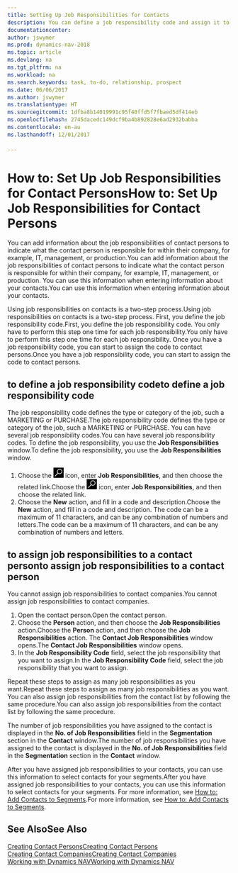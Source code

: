 ```yaml
---
title: Setting Up Job Responsibilities for Contacts
description: You can define a job responsibility code and assign it to a contact to indicate the tasks that your contact is responsible for in their company, for example, IT or production.
documentationcenter: 
author: jswymer
ms.prod: dynamics-nav-2018
ms.topic: article
ms.devlang: na
ms.tgt_pltfrm: na
ms.workload: na
ms.search.keywords: task, to-do, relationship, prospect
ms.date: 06/06/2017
ms.author: jswymer
ms.translationtype: HT
ms.sourcegitcommit: 1dfba8b14019991c95f40ffd5f7fbaed5df414eb
ms.openlocfilehash: 2745dacedc149dcf9ba4b892828e6ad2932babba
ms.contentlocale: en-au
ms.lasthandoff: 12/01/2017

---
```

# <a name="how-to-set-up-job-responsibilities-for-contact-persons"></a><span data-ttu-id="5f38a-103">How to: Set Up Job Responsibilities for Contact Persons</span><span class="sxs-lookup"><span data-stu-id="5f38a-103">How to: Set Up Job Responsibilities for Contact Persons</span></span>
<span data-ttu-id="5f38a-104">You can add information about the job responsibilities of contact persons to indicate what the contact person is responsible for within their company, for example, IT, management, or production.</span><span class="sxs-lookup"><span data-stu-id="5f38a-104">You can add information about the job responsibilities of contact persons to indicate what the contact person is responsible for within their company, for example, IT, management, or production.</span></span> <span data-ttu-id="5f38a-105">You can use this information when entering information about your contacts.</span><span class="sxs-lookup"><span data-stu-id="5f38a-105">You can use this information when entering information about your contacts.</span></span>

<span data-ttu-id="5f38a-106">Using job responsibilities on contacts is a two-step process.</span><span class="sxs-lookup"><span data-stu-id="5f38a-106">Using job responsibilities on contacts is a two-step process.</span></span> <span data-ttu-id="5f38a-107">First, you define the job responsibility code.</span><span class="sxs-lookup"><span data-stu-id="5f38a-107">First, you define the job responsibility code.</span></span> <span data-ttu-id="5f38a-108">You only have to perform this step one time for each job responsibility.</span><span class="sxs-lookup"><span data-stu-id="5f38a-108">You only have to perform this step one time for each job responsibility.</span></span> <span data-ttu-id="5f38a-109">Once you have a job responsibility code, you can start to assign the code to contact persons.</span><span class="sxs-lookup"><span data-stu-id="5f38a-109">Once you have a job responsibility code, you can start to assign the code to contact persons.</span></span>

## <a name="to-define-a-job-responsibility-code"></a><span data-ttu-id="5f38a-110">to define a job responsibility code</span><span class="sxs-lookup"><span data-stu-id="5f38a-110">to define a job responsibility code</span></span>
<span data-ttu-id="5f38a-111">The job responsibility code defines the type or category of the job, such a MARKETING or PURCHASE.</span><span class="sxs-lookup"><span data-stu-id="5f38a-111">The job responsibility code defines the type or category of the job, such a MARKETING or PURCHASE.</span></span> <span data-ttu-id="5f38a-112">You can have several job responsibility codes.</span><span class="sxs-lookup"><span data-stu-id="5f38a-112">You can have several job responsibility codes.</span></span> <span data-ttu-id="5f38a-113">To define the job responsibility, you use the **Job Responsibilities** window.</span><span class="sxs-lookup"><span data-stu-id="5f38a-113">To define the job responsibility, you use the **Job Responsibilities** window.</span></span>

1. <span data-ttu-id="5f38a-114">Choose the ![Search for Page or Report](media/ui-search/search_small.png "Search for Page or Report icon") icon, enter **Job Responsibilities**, and then choose the related link.</span><span class="sxs-lookup"><span data-stu-id="5f38a-114">Choose the ![Search for Page or Report](media/ui-search/search_small.png "Search for Page or Report icon") icon, enter **Job Responsibilities**, and then choose the related link.</span></span>
2. <span data-ttu-id="5f38a-115">Choose the **New** action, and fill in a code and description.</span><span class="sxs-lookup"><span data-stu-id="5f38a-115">Choose the **New** action, and fill in a code and description.</span></span> <span data-ttu-id="5f38a-116">The code can be a maximum of 11 characters, and can be any combination of numbers and letters.</span><span class="sxs-lookup"><span data-stu-id="5f38a-116">The code can be a maximum of 11 characters, and can be any combination of numbers and letters.</span></span>

## <a name="to-assign-job-responsibilities-to-a-contact-person"></a><span data-ttu-id="5f38a-117">to assign job responsibilities to a contact person</span><span class="sxs-lookup"><span data-stu-id="5f38a-117">to assign job responsibilities to a contact person</span></span>
<span data-ttu-id="5f38a-118">You cannot assign job responsibilities to contact companies.</span><span class="sxs-lookup"><span data-stu-id="5f38a-118">You cannot assign job responsibilities to contact companies.</span></span>

1. <span data-ttu-id="5f38a-119">Open the contact person.</span><span class="sxs-lookup"><span data-stu-id="5f38a-119">Open the contact person.</span></span>
2. <span data-ttu-id="5f38a-120">Choose the **Person** action, and then choose the **Job Responsibilities** action.</span><span class="sxs-lookup"><span data-stu-id="5f38a-120">Choose the **Person** action, and then choose the **Job Responsibilities** action.</span></span> <span data-ttu-id="5f38a-121">The **Contact Job Responsibilities** window opens.</span><span class="sxs-lookup"><span data-stu-id="5f38a-121">The **Contact Job Responsibilities** window opens.</span></span>
3. <span data-ttu-id="5f38a-122">In the **Job Responsibility Code** field, select the job responsibility that you want to assign.</span><span class="sxs-lookup"><span data-stu-id="5f38a-122">In the **Job Responsibility Code** field, select the job responsibility that you want to assign.</span></span>

<span data-ttu-id="5f38a-123">Repeat these steps to assign as many job responsibilities as you want.</span><span class="sxs-lookup"><span data-stu-id="5f38a-123">Repeat these steps to assign as many job responsibilities as you want.</span></span> <span data-ttu-id="5f38a-124">You can also assign job responsibilities from the contact list by following the same procedure.</span><span class="sxs-lookup"><span data-stu-id="5f38a-124">You can also assign job responsibilities from the contact list by following the same procedure.</span></span>

<span data-ttu-id="5f38a-125">The number of job responsibilities you have assigned to the contact is displayed in the **No. of Job Responsibilities** field in the **Segmentation** section in the **Contact** window.</span><span class="sxs-lookup"><span data-stu-id="5f38a-125">The number of job responsibilities you have assigned to the contact is displayed in the **No. of Job Responsibilities** field in the **Segmentation** section in the **Contact** window.</span></span>

<span data-ttu-id="5f38a-126">After you have assigned job responsibilities to your contacts, you can use this information to select contacts for your segments.</span><span class="sxs-lookup"><span data-stu-id="5f38a-126">After you have assigned job responsibilities to your contacts, you can use this information to select contacts for your segments.</span></span> <span data-ttu-id="5f38a-127">For more information, see [How to: Add Contacts to Segments](marketing-add-contact-segment.md).</span><span class="sxs-lookup"><span data-stu-id="5f38a-127">For more information, see [How to: Add Contacts to Segments](marketing-add-contact-segment.md).</span></span>

## <a name="see-also"></a><span data-ttu-id="5f38a-128">See Also</span><span class="sxs-lookup"><span data-stu-id="5f38a-128">See Also</span></span>
[<span data-ttu-id="5f38a-129">Creating Contact Persons</span><span class="sxs-lookup"><span data-stu-id="5f38a-129">Creating Contact Persons</span></span>](marketing-create-contact-persons.md)  
[<span data-ttu-id="5f38a-130">Creating Contact Companies</span><span class="sxs-lookup"><span data-stu-id="5f38a-130">Creating Contact Companies</span></span>](marketing-create-contact-companies.md)  
[<span data-ttu-id="5f38a-131">Working with Dynamics NAV</span><span class="sxs-lookup"><span data-stu-id="5f38a-131">Working with Dynamics NAV</span></span>](ui-work-product.md)

